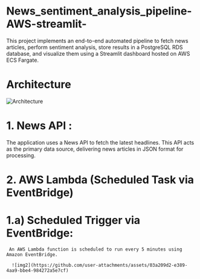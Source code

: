 # News_sentiment_analysis_pipeline-AWS-streamlit-
This project implements an end-to-end automated pipeline to fetch news articles, perform sentiment analysis, store results in a PostgreSQL RDS database, and visualize them using a Streamlit dashboard hosted on AWS ECS Fargate.
# Architecture
![Architecture](https://github.com/user-attachments/assets/9a7cfa60-f32f-4e8b-adeb-07ee4ecd3f60)
# 1. News API : 
The application uses a News API to fetch the latest headlines. This API acts as the primary data source, delivering news articles in JSON format for processing.
# 2. AWS Lambda (Scheduled Task via EventBridge)
   # 1.a) Scheduled Trigger via EventBridge:
     An AWS Lambda function is scheduled to run every 5 minutes using Amazon EventBridge.
     
      ![img2](https://github.com/user-attachments/assets/03a209d2-e389-4aa9-bbe4-984272a5e7cf)



